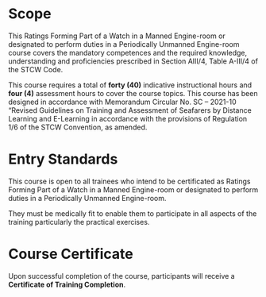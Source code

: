 # Scope

This Ratings Forming Part of a Watch in a Manned Engine-room or designated to perform duties in a Periodically Unmanned Engine-room course covers the mandatory competences and the required knowledge, understanding and proficiencies prescribed in Section AIII/4, Table A-III/4 of the STCW Code.

This course requires a total of **forty (40)** indicative instructional hours and **four (4)** assessment hours to cover the course topics. This course has been designed in accordance with Memorandum Circular No. SC – 2021-10 “Revised Guidelines on Training and Assessment of Seafarers by Distance Learning and E-Learning in accordance with the provisions of Regulation 1/6 of the STCW Convention, as amended.

# Entry Standards

This course is open to all trainees who intend to be certificated as Ratings Forming Part of a Watch in a Manned Engine-room or designated to perform duties in a Periodically Unmanned Engine-room.

They must be medically fit to enable them to participate in all aspects of the training particularly the practical exercises.

# Course Certificate

Upon successful completion of the course, participants will receive a **Certificate of Training Completion**.